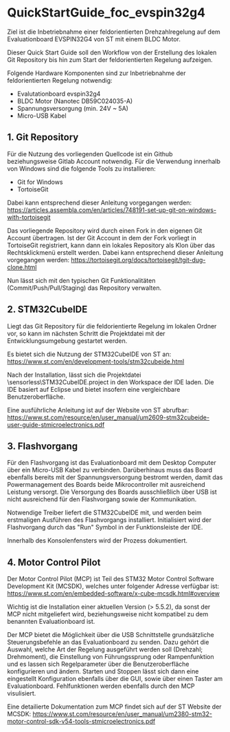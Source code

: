 # QuickStartGuide_foc_evspin32g4

Ziel ist die Inbetriebnahme einer feldorientierten Drehzahlregelung auf dem Evaluationboard EVSPIN32G4 von ST mit einem BLDC Motor.

Dieser Quick Start Guide soll den Workflow von der Erstellung des lokalen Git Repository bis hin 
zum Start der feldorientierten Regelung aufzeigen.

Folgende Hardware Komponenten sind zur Inbetriebnahme der feldorientierten Regelung notwendig:
 - Evalutationboard evspin32g4
 - BLDC Motor (Nanotec DB59C024035-A)
 - Spannungsversorgung (min. 24V ~ 5A)
 - Micro-USB Kabel 
 
## 1. Git Repository

Für die Nutzung des vorliegenden Quellcode ist ein Github beziehungsweise Gitlab Account notwendig. 
Für die Verwendung innerhalb von Windows sind die folgende Tools zu installieren:
 - Git for Windows
 - TortoiseGit

Dabei kann entsprechend dieser Anleitung vorgegangen werden:
https://articles.assembla.com/en/articles/748191-set-up-git-on-windows-with-tortoisegit

Das vorliegende Repository wird durch einen Fork in den eigenen Git Account übertragen.
Ist der Git Account in dem der Fork vorliegt in TortoiseGit registriert, kann dann ein lokales Repository 
als Klon über das Rechtsklickmenü erstellt werden.
Dabei kann entsprechend dieser Anleitung vorgegangen werden: https://tortoisegit.org/docs/tortoisegit/tgit-dug-clone.html

Nun lässt sich mit den typischen Git Funktionalitäten (Commit/Push/Pull/Staging) das Repository verwalten.

## 2. STM32CubeIDE

Liegt das Git Repository für die feldorientierte Regelung im lokalen Ordner vor, so kann im nächsten Schritt
die Projektdatei mit der Entwicklungsumgebung gestartet werden.

Es bietet sich die Nutzung der STM32CubeIDE von ST an:
https://www.st.com/en/development-tools/stm32cubeide.html

Nach der Installation, lässt sich die Projektdatei \sensorless\STM32CubeIDE\.project 
in den Workspace der IDE laden. 
Die IDE basiert auf Eclipse und bietet insofern eine vergleichbare Benutzeroberfläche.

Eine ausführliche Anleitung ist auf der Website von ST abrufbar:
https://www.st.com/resource/en/user_manual/um2609-stm32cubeide-user-guide-stmicroelectronics.pdf

## 3. Flashvorgang

Für den Flashvorgang ist das Evaluationboard mit dem Desktop Computer über ein Micro-USB Kabel zu verbinden.
Darüberhinaus muss das Board ebenfalls bereits mit der Spannungsversorgung bestromt werden, damit das Powermanagement
des Boards beide Mikrocontroller mit ausreichend Leistung versorgt.
Die Versorgung des Boards ausschließlich über USB ist nicht ausreichend für den Flashvorgang sowie der Kommunikation.

Notwendige Treiber liefert die STM32CubeIDE mit, und werden beim erstmaligen Ausführen des Flashvorgangs installiert.
Initialisiert wird der Flashvorgang durch das "Run" Symbol in der Funktionsleiste der IDE.

Innerhalb des Konsolenfensters wird der Prozess dokumentiert.

## 4. Motor Control Pilot

Der Motor Control Pilot (MCP) ist Teil des STM32 Motor Control Software Development Kit (MCSDK), welches 
unter folgender Adresse verfügbar ist:
https://www.st.com/en/embedded-software/x-cube-mcsdk.html#overview

Wichtig ist die Installation einer aktuellen Version (> 5.5.2), da sonst der MCP nicht mitgeliefert wird,
beziehungsweise nicht kompatibel zu dem benannten Evaluationboard ist.

Der MCP bietet die Möglichkeit über die USB Schnittstelle grundsätzliche Steuerungsbefehle an das Evaluationboard zu senden.
Dazu gehört die Auswahl, welche Art der Regelung ausgeführt werden soll (Drehzahl; Drehmoment), 
die Einstellung von Führungssprung oder Rampenfunktion und es lassen sich Regelparameter über die Benutzeroberfläche 
konfigurieren und ändern.
Starten und Stoppen lässt sich dann eine eingestellt Konfiguration ebenfalls über die GUI, sowie über einen Taster am Evaluationboard.
Fehlfunktionen werden ebenfalls durch den MCP visulisiert.

Eine detailierte Dokumentation zum MCP findet sich auf der ST Website der MCSDK:
https://www.st.com/resource/en/user_manual/um2380-stm32-motor-control-sdk-v54-tools-stmicroelectronics.pdf











